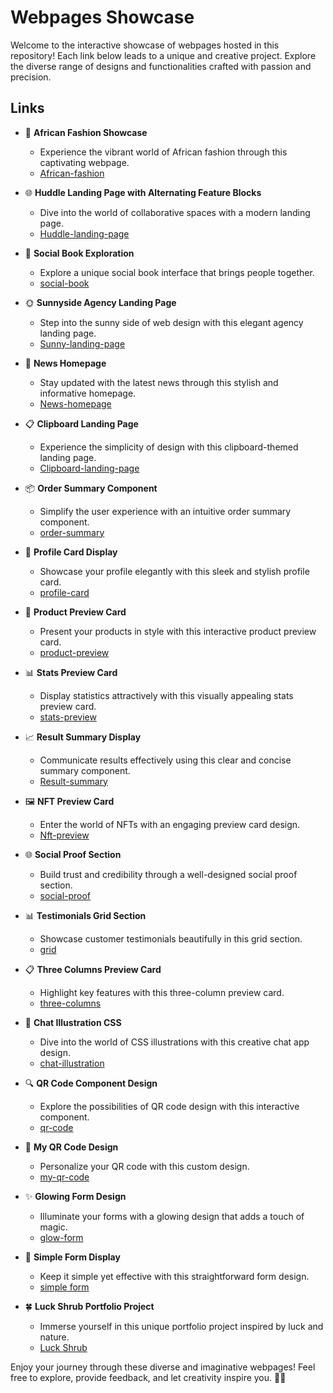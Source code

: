 # Webpages Showcase

Welcome to the interactive showcase of webpages hosted in this repository! Each link below leads to a unique and creative project. Explore the diverse range of designs and functionalities crafted with passion and precision.

## Links 

- 👗 **African Fashion Showcase**
  - Experience the vibrant world of African fashion through this captivating webpage.
  - [African-fashion](https://jen67.github.io/hosting/REDOTASK/week3task.html)

- 🌐 **Huddle Landing Page with Alternating Feature Blocks**
  - Dive into the world of collaborative spaces with a modern landing page.
  - [Huddle-landing-page](https://jen67.github.io/hosting/huddle-landing-page-with-alternating-feature-blocks-master/index.html)

- 📘 **Social Book Exploration**
  - Explore a unique social book interface that brings people together.
  - [social-book](https://jen67.github.io/hosting/socialbook/Index.html)

- 🌞 **Sunnyside Agency Landing Page**
  - Step into the sunny side of web design with this elegant agency landing page.
  - [Sunny-landing-page](https://jen67.github.io/hosting/sunnyside-agency-landing-page-main/index.html)

- 📰 **News Homepage**
  - Stay updated with the latest news through this stylish and informative homepage.
  - [News-homepage](https://jen67.github.io/hosting/news-homepage-main/index.html)

- 📋 **Clipboard Landing Page**
  - Experience the simplicity of design with this clipboard-themed landing page.
  - [Clipboard-landing-page](https://jen67.github.io/hosting/clipboard-landing-page-master/index.html)

- 📦 **Order Summary Component**
  - Simplify the user experience with an intuitive order summary component.
  - [order-summary](https://jen67.github.io/hosting/order-summary-component-main/index.html)

- 👤 **Profile Card Display**
  - Showcase your profile elegantly with this sleek and stylish profile card.
  - [profile-card](https://jen67.github.io/hosting/profile-card-component-main/index.html)

- 🎁 **Product Preview Card**
  - Present your products in style with this interactive product preview card.
  - [product-preview](https://jen67.github.io/hosting/product-preview-card-component-main/index.html)

- 📊 **Stats Preview Card**
  - Display statistics attractively with this visually appealing stats preview card.
  - [stats-preview](https://jen67.github.io/hosting/stats-preview-card-component-main/index.html)

- 📈 **Result Summary Display**
  - Communicate results effectively using this clear and concise summary component.
  - [Result-summary](https://jen67.github.io/hosting/results-summary-component-main/index.html)

- 🖼️ **NFT Preview Card**
  - Enter the world of NFTs with an engaging preview card design.
  - [Nft-preview](https://jen67.github.io/hosting/nft-preview-card-component-main/index.html)

- 🌐 **Social Proof Section**
  - Build trust and credibility through a well-designed social proof section.
  - [social-proof](https://jen67.github.io/hosting/social-proof-section-master/index.html)

- 📊 **Testimonials Grid Section**
  - Showcase customer testimonials beautifully in this grid section.
  - [grid](https://jen67.github.io/hosting/testimonials-grid-section-main/index.html)

- 📋 **Three Columns Preview Card**
  - Highlight key features with this three-column preview card.
  - [three-columns](https://jen67.github.io/hosting/3-column-preview-card-component-main/index.html)

- 💬 **Chat Illustration CSS**
  - Dive into the world of CSS illustrations with this creative chat app design.
  - [chat-illustration](https://jen67.github.io/hosting/chat-app-css-illustration-master/index.html)

- 🔍 **QR Code Component Design**
  - Explore the possibilities of QR code design with this interactive component.
  - [qr-code](https://jen67.github.io/hosting/QR-CODE-COMPONENT-MAIN/design/QRCODE.html)

- 🤳 **My QR Code Design**
  - Personalize your QR code with this custom design.
  - [my-qr-code](https://jen67.github.io/hosting/Designs/Myqrcode.html)

- ✨ **Glowing Form Design**
  - Illuminate your forms with a glowing design that adds a touch of magic.
  - [glow-form](https://jen67.github.io/hosting/Submitform.html)

- 📝 **Simple Form Display**
  - Keep it simple yet effective with this straightforward form design.
  - [simple form](https://jen67.github.io/hosting/SimpleTable.html)

- 🍀 **Luck Shrub Portfolio Project**
  - Immerse yourself in this unique portfolio project inspired by luck and nature.
  - [Luck Shrub](https://jen67.github.io/hosting/Cousera_porfolio-project/index.html)

Enjoy your journey through these diverse and imaginative webpages! Feel free to explore, provide feedback, and let creativity inspire you. 🚀✨
